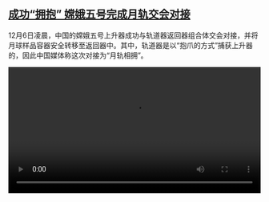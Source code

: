<!--1607255661000-->
[成功“拥抱” 嫦娥五号完成月轨交会对接](https://www.dw.com/zh/%E6%88%90%E5%8A%9F%E2%80%9C%E6%8B%A5%E6%8A%B1%E2%80%9D%20%E5%AB%A6%E5%A8%A5%E4%BA%94%E5%8F%B7%E5%AE%8C%E6%88%90%E6%9C%88%E8%BD%A8%E4%BA%A4%E4%BC%9A%E5%AF%B9%E6%8E%A5/a-55837297)
------

<p>12月6日凌晨，中国的嫦娥五号上升器成功与轨道器返回器组合体交会对接，并将月球样品容器安全转移至返回器中。其中，轨道器是以“抱爪的方式”捕获上升器的，因此中国媒体称这次对接为“月轨相拥”。</small></p><video src="https://tvdownloaddw-a.akamaihd.net/dwtv_video/flv/vdt_zh/2020/bchi201206_001_39d15bchi_201206_change_sd_sor.mp4" controls style="width:100%"></video>

